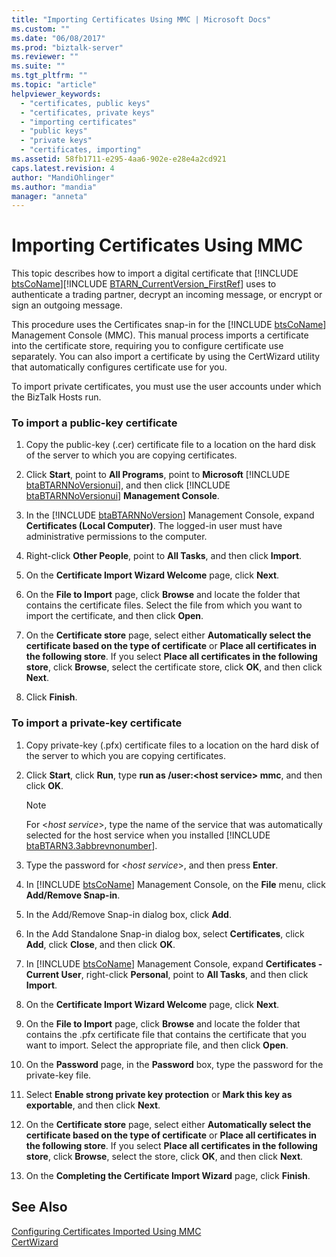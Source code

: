 ```yaml
---
title: "Importing Certificates Using MMC | Microsoft Docs"
ms.custom: ""
ms.date: "06/08/2017"
ms.prod: "biztalk-server"
ms.reviewer: ""
ms.suite: ""
ms.tgt_pltfrm: ""
ms.topic: "article"
helpviewer_keywords: 
  - "certificates, public keys"
  - "certificates, private keys"
  - "importing certificates"
  - "public keys"
  - "private keys"
  - "certificates, importing"
ms.assetid: 58fb1711-e295-4aa6-902e-e28e4a2cd921
caps.latest.revision: 4
author: "MandiOhlinger"
ms.author: "mandia"
manager: "anneta"
---
```

# Importing Certificates Using MMC
This topic describes how to import a digital certificate that [!INCLUDE [btsCoName](../../includes/btsconame-md.md)][!INCLUDE [BTARN_CurrentVersion_FirstRef](../../includes/btarn-currentversion-firstref-md.md)] uses to authenticate a trading partner, decrypt an incoming message, or encrypt or sign an outgoing message.  
  
 This procedure uses the Certificates snap-in for the [!INCLUDE [btsCoName](../../includes/btsconame-md.md)] Management Console (MMC). This manual process imports a certificate into the certificate store, requiring you to configure certificate use separately. You can also import a certificate by using the CertWizard utility that automatically configures certificate use for you.  
  
 To import private certificates, you must use the user accounts under which the BizTalk Hosts run.  
  
### To import a public-key certificate  
  
1. Copy the public-key (.cer) certificate file to a location on the hard disk of the server to which you are copying certificates.  
  
2. Click <strong>Start</strong>, point to <strong>All Programs</strong>, point to <strong>Microsoft</strong> [!INCLUDE [btaBTARNNoVersionui](../../includes/btabtarnnoversionui-md.md)], and then click [!INCLUDE [btaBTARNNoVersionui](../../includes/btabtarnnoversionui-md.md)] <strong>Management Console</strong>.  
  
3. In the [!INCLUDE [btaBTARNNoVersion](../../includes/btabtarnnoversion-md.md)] Management Console, expand <strong>Certificates (Local Computer)</strong>. The logged-in user must have administrative permissions to the computer.  
  
4. Right-click **Other People**, point to **All Tasks**, and then click **Import**.  
  
5. On the **Certificate Import Wizard Welcome** page, click **Next**.  
  
6. On the **File to Import** page, click **Browse** and locate the folder that contains the certificate files. Select the file from which you want to import the certificate, and then click **Open**.  
  
7. On the **Certificate store** page, select either **Automatically select the certificate based on the type of certificate** or **Place all certificates in the following store**. If you select **Place all certificates in the following store**, click **Browse**, select the certificate store, click **OK**, and then click **Next**.  
  
8. Click **Finish**.  
  
### To import a private-key certificate  
  
1. Copy private-key (.pfx) certificate files to a location on the hard disk of the server to which you are copying certificates.  
  
2. Click **Start**, click **Run**, type **run as /user:\<host service\> mmc**, and then click **OK**.  
  
   > [!NOTE]
   >  For \<<em>host service</em>\>, type the name of the service that was automatically selected for the host service when you installed [!INCLUDE [btaBTARN3.3abbrevnonumber](../../includes/btabtarn3-3abbrevnonumber-md.md)].  
  
3. Type the password for \<*host service*\>, and then press **Enter**.  
  
4. In [!INCLUDE [btsCoName](../../includes/btsconame-md.md)] Management Console, on the <strong>File</strong> menu, click <strong>Add/Remove Snap-in</strong>.  
  
5. In the Add/Remove Snap-in dialog box, click **Add**.  
  
6. In the Add Standalone Snap-in dialog box, select **Certificates**, click **Add**, click **Close**, and then click **OK**.  
  
7. In [!INCLUDE [btsCoName](../../includes/btsconame-md.md)] Management Console, expand <strong>Certificates - Current User</strong>, right-click <strong>Personal</strong>, point to <strong>All Tasks</strong>, and then click <strong>Import</strong>.  
  
8. On the **Certificate Import Wizard Welcome** page, click **Next**.  
  
9. On the **File to Import** page, click **Browse** and locate the folder that contains the .pfx certificate file that contains the certificate that you want to import. Select the appropriate file, and then click **Open**.  
  
10. On the **Password** page, in the **Password** box, type the password for the private-key file.  
  
11. Select **Enable strong private key protection** or **Mark this key as exportable**, and then click **Next**.  
  
12. On the **Certificate store** page, select either **Automatically select the certificate based on the type of certificate** or **Place all certificates in the following store**. If you select **Place all certificates in the following store**, click **Browse**, select the store, click **OK**, and then click **Next**.  
  
13. On the **Completing the Certificate Import Wizard** page, click **Finish**.  
  
## See Also  
 [Configuring Certificates Imported Using MMC](../../adapters-and-accelerators/accelerator-rosettanet/configuring-certificates-imported-using-mmc.md)   
 [CertWizard](../../adapters-and-accelerators/accelerator-rosettanet/certwizard.md)